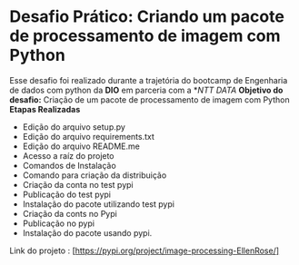 # Desafio Prático: Criando um pacote de processamento de imagem com Python 

Esse desafio foi realizado durante a trajetória do bootcamp de Engenharia de dados com python da **DIO** em parceria com a **NTT DATA*
**Objetivo do desafio:** Criação de um pacote de processamento de imagem com Python 
**Etapas Realizadas**
- Edição do arquivo setup.py
- Edição do arquivo requirements.txt
- Edição do arquivo README.me
- Acesso a raíz do projeto
- Comandos de Instalação
- Comando para criação da distribuição
- Criação da conta no test pypi
- Publicação do test pypi
- Instalação do pacote utilizando test pypi
- Criação da conts no Pypi
- Publicação no pypi
- Instalação do pacote usando pypi.


Link do projeto : [https://pypi.org/project/image-processing-EllenRose/]
